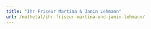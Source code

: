 ```yaml
---
title: "Ihr Friseur Martina & Janin Lehmann"
url: /nuthetal/ihr-friseur-martina-und-janin-lehmann/
---
```

